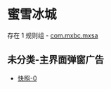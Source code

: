 # 蜜雪冰城

存在 1 规则组 - [com.mxbc.mxsa](/src/apps/com.mxbc.mxsa.ts)

## 未分类-主界面弹窗广告

- [快照-0](https://i.gkd.li/i/12929345)

